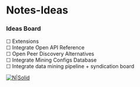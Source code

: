 # Notes-Ideas
### Ideas Board

☐ Extensions  
☐ Integrate Open API Reference  
☐ Open Peer Discovery Alternatives  
☐ Integrate Mining Configs Database  
☐ Integrate data mining pipeline + syndication board

[![N|Solid](https://i.imgur.com/XJkGyrQ.png)](https://chain-terra.com)
